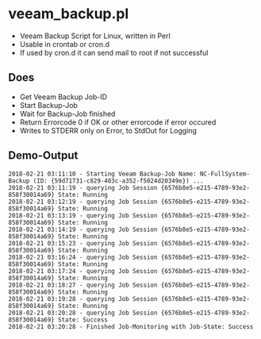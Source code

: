 # veeam_backup.pl
* Veeam Backup Script for Linux, written in Perl
* Usable in crontab or cron.d 
* If used by cron.d it can send mail to root if not successful

## Does
* Get Veeam Backup Job-ID
* Start Backup-Job
* Wait for Backup-Job finished
* Return Errorcode 0 if OK or other errorcode if error occured
* Writes to STDERR only on Error, to StdOut for Logging

## Demo-Output
```
2018-02-21 03:11:10 - Starting Veeam Backup-Job Name: NC-FullSystem-Backup (ID: {59d71731-c829-403c-a352-f5024d20349e}) ...
2018-02-21 03:11:19 - querying Job Session {6576b8e5-e215-4789-93e2-858f30014a69} State: Running
2018-02-21 03:12:19 - querying Job Session {6576b8e5-e215-4789-93e2-858f30014a69} State: Running
2018-02-21 03:13:19 - querying Job Session {6576b8e5-e215-4789-93e2-858f30014a69} State: Running
2018-02-21 03:14:19 - querying Job Session {6576b8e5-e215-4789-93e2-858f30014a69} State: Running
2018-02-21 03:15:23 - querying Job Session {6576b8e5-e215-4789-93e2-858f30014a69} State: Running
2018-02-21 03:16:24 - querying Job Session {6576b8e5-e215-4789-93e2-858f30014a69} State: Running
2018-02-21 03:17:24 - querying Job Session {6576b8e5-e215-4789-93e2-858f30014a69} State: Running
2018-02-21 03:18:27 - querying Job Session {6576b8e5-e215-4789-93e2-858f30014a69} State: Running
2018-02-21 03:19:28 - querying Job Session {6576b8e5-e215-4789-93e2-858f30014a69} State: Running
2018-02-21 03:20:28 - querying Job Session {6576b8e5-e215-4789-93e2-858f30014a69} State: Success
2018-02-21 03:20:28 - Finished Job-Monitoring with Job-State: Success
```

